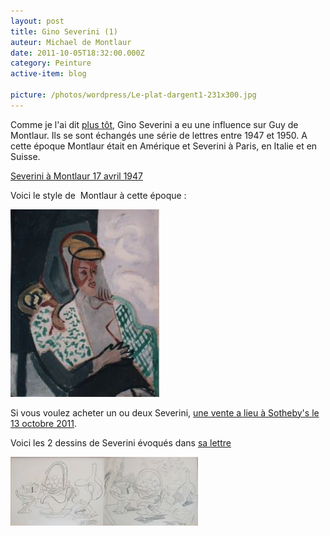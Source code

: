 ```yaml
---
layout: post
title: Gino Severini (1)
auteur: Michael de Montlaur
date: 2011-10-05T18:32:00.000Z
category: Peinture
active-item: blog

picture: /photos/wordpress/Le-plat-dargent1-231x300.jpg
---
```

Comme je l'ai dit <a href="http://blog.montlaur.net/?p=634">plus tôt</a>, Gino Severini a eu une influence sur Guy de Montlaur. Ils se sont échangés une série de lettres entre 1947 et 1950. A cette époque Montlaur était en Amérique et Severini à Paris, en Italie et en Suisse.

<a href="/photos/wordpress/17-avril-1947.pdf">Severini à Montlaur 17 avril 1947</a>

Voici le style de  Montlaur à cette époque :

<!--more-->

<img src="/photos/wordpress/Flora-1947-238x300.jpg" alt="Flora - 1947">

Si vous voulez acheter un ou deux Severini, <a href="http://www.artdaily.org/index.asp?int_sec=11&amp;int_new=50726">une vente a lieu à Sotheby's le 13 octobre 2011</a>.

Voici les 2 dessins de Severini évoqués dans <a href="/photos/wordpress/17-avril-1947.pdf">sa lettre</a>

<img src="/photos/wordpress/Mr-et-Mme-300x110.jpg" alt="Dessins de Gino Severini offerts à Monsieur et Madame de Montlaur en avril 1947">
